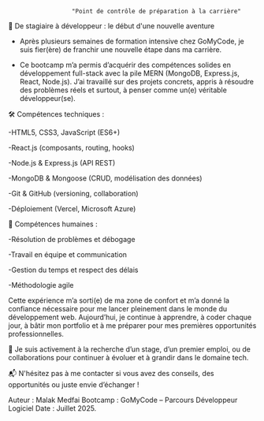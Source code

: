                       "Point de contrôle de préparation à la carrière"

🚀 De stagiaire à développeur : le début d'une nouvelle aventure

- Après plusieurs semaines de formation intensive chez GoMyCode, je suis fier(ère) de franchir une nouvelle étape dans ma carrière.

- Ce bootcamp m’a permis d’acquérir des compétences solides en développement full-stack avec la pile MERN (MongoDB, Express.js, React, Node.js). J’ai travaillé sur des projets concrets, appris à résoudre des problèmes réels et surtout, à penser comme un(e) véritable développeur(se).

🛠️ Compétences techniques :

-HTML5, CSS3, JavaScript (ES6+)

-React.js (composants, routing, hooks)

-Node.js & Express.js (API REST)

-MongoDB & Mongoose (CRUD, modélisation des données)

-Git & GitHub (versioning, collaboration)

-Déploiement (Vercel, Microsoft Azure)

🤝 Compétences humaines :

-Résolution de problèmes et débogage

-Travail en équipe et communication

-Gestion du temps et respect des délais

-Méthodologie agile

Cette expérience m’a sorti(e) de ma zone de confort et m’a donné la confiance nécessaire pour me lancer pleinement dans le monde du développement web. Aujourd’hui, je continue à apprendre, à coder chaque jour, à bâtir mon portfolio et à me préparer pour mes premières opportunités professionnelles.

🎯 Je suis activement à la recherche d’un stage, d’un premier emploi, ou de collaborations pour continuer à évoluer et à grandir dans le domaine tech.

📬 N'hésitez pas à me contacter si vous avez des conseils, des opportunités ou juste envie d’échanger !



Auteur : Malak Medfai
Bootcamp : GoMyCode – Parcours Développeur Logiciel
Date : Juillet 2025.